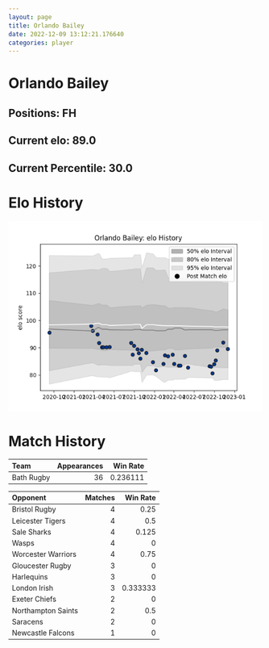 ```yaml
---  
layout: page  
title: Orlando Bailey  
date: 2022-12-09 13:12:21.176640  
categories: player  
---
```

# Orlando Bailey

## Positions: FH

## Current elo: 89.0

## Current Percentile: 30.0

# Elo History


![elo history](history_OrlandoBailey.png)
# Match History


| Team       |   Appearances |   Win Rate |
|:-----------|--------------:|-----------:|
| Bath Rugby |            36 |   0.236111 |

| Opponent           |   Matches |   Win Rate |
|:-------------------|----------:|-----------:|
| Bristol Rugby      |         4 |   0.25     |
| Leicester Tigers   |         4 |   0.5      |
| Sale Sharks        |         4 |   0.125    |
| Wasps              |         4 |   0        |
| Worcester Warriors |         4 |   0.75     |
| Gloucester Rugby   |         3 |   0        |
| Harlequins         |         3 |   0        |
| London Irish       |         3 |   0.333333 |
| Exeter Chiefs      |         2 |   0        |
| Northampton Saints |         2 |   0.5      |
| Saracens           |         2 |   0        |
| Newcastle Falcons  |         1 |   0        |